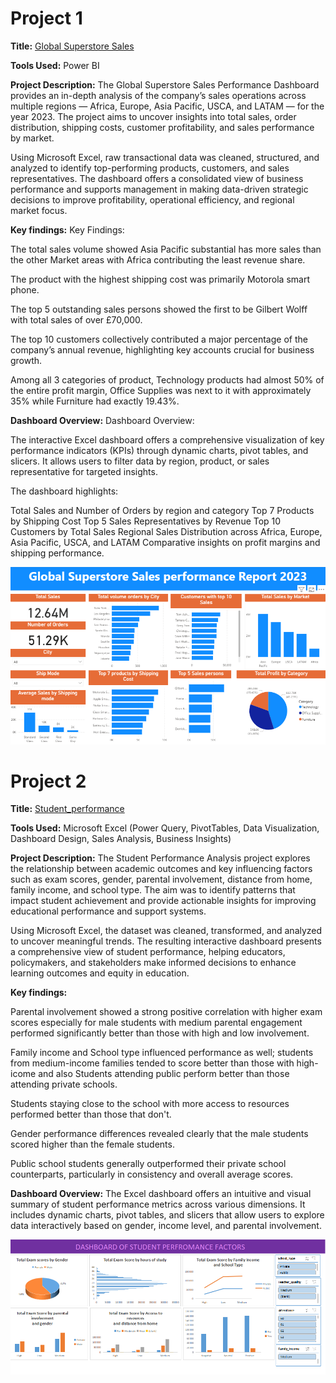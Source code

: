 # Project 1

**Title:** [Global Superstore Sales](Global_Sales.pbix)

**Tools Used:** Power BI

**Project Description:** The Global Superstore Sales Performance Dashboard provides an in-depth analysis of the company’s sales operations across multiple regions — Africa, Europe, Asia Pacific, USCA, and LATAM — for the year 2023. The project aims to uncover insights into total sales, order distribution, shipping costs, customer profitability, and sales performance by market.

Using Microsoft Excel, raw transactional data was cleaned, structured, and analyzed to identify top-performing products, customers, and sales representatives. The dashboard offers a consolidated view of business performance and supports management in making data-driven strategic decisions to improve profitability, operational efficiency, and regional market focus.

**Key findings:** Key Findings:

The total sales volume showed Asia Pacific substantial has more sales than the other Market areas with Africa contributing the least revenue share.

The product with the highest shipping cost was primarily Motorola smart phone.

The top 5 outstanding sales persons showed the first to be Gilbert Wolff with total sales of over £70,000.

The top 10 customers collectively contributed a major percentage of the company’s annual revenue, highlighting key accounts crucial for business growth.

Among all 3 categories of product, Technology products had almost 50% of the entire profit margin, Office Supplies was next to it with approximately 35% while Furniture had exactly 19.43%.

**Dashboard Overview:** Dashboard Overview:

The interactive Excel dashboard offers a comprehensive visualization of key performance indicators (KPIs) through dynamic charts, pivot tables, and slicers. It allows users to filter data by region, product, or sales representative for targeted insights.

The dashboard highlights:

Total Sales and Number of Orders by region and category
Top 7 Products by Shipping Cost
Top 5 Sales Representatives by Revenue
Top 10 Customers by Total Sales
Regional Sales Distribution across Africa, Europe, Asia Pacific, USCA, and LATAM
Comparative insights on profit margins and shipping performance.

![Global_Superstore](Global_Superstore.PNG)

# Project 2

**Title:** [Student_performance](product_sales_dashboard.xls)

**Tools Used:** Microsoft Excel (Power Query, PivotTables, Data Visualization, Dashboard Design, Sales Analysis, Business Insights)

**Project Description:** The Student Performance Analysis project explores the relationship between academic outcomes and key influencing factors such as exam scores, gender, parental involvement, distance from home, family income, and school type. The aim was to identify patterns that impact student achievement and provide actionable insights for improving educational performance and support systems.

Using Microsoft Excel, the dataset was cleaned, transformed, and analyzed to uncover meaningful trends. The resulting interactive dashboard presents a comprehensive view of student performance, helping educators, policymakers, and stakeholders make informed decisions to enhance learning outcomes and equity in education.

**Key findings:**

Parental involvement showed a strong positive correlation with higher exam scores especially for male students with medium parental engagement performed significantly better than those with high and low involvement.

Family income and School type influenced performance as well; students from medium-income families tended to score better than those with high-icome and also Students attending public perform better than those attending private schools.

Students staying close to the school with more access to resources performed better than those that don't.

Gender performance differences revealed clearly that the male students scored higher than the female students.

Public school students generally outperformed their private school counterparts, particularly in consistency and overall average scores.

**Dashboard Overview:** The Excel dashboard offers an intuitive and visual summary of student performance metrics across various dimensions. It includes dynamic charts, pivot tables, and slicers that allow users to explore data interactively based on gender, income level, and parental involvement.

![Student_performance](Student_performance.PNG)
